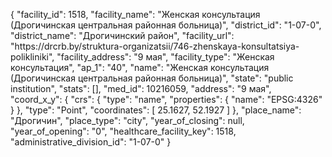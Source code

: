 {
    "facility_id": 1518,
    "facility_name": "Женская консультация (Дрогичинская центральная районная больница)",
    "district_id": "1-07-0",
    "district_name": "Дрогичинский район",
    "facility_url": "https:\/\/drcrb.by\/struktura-organizatsii\/746-zhenskaya-konsultatsiya-polikliniki",
    "facility_address": "9 мая",
    "facility_type": "Женская консультация",
    "ap_1": "40",
    "name": "Женская консультация (Дрогичинская центральная районная больница)",
    "state": "public institution",
    "stats": [],
    "med_id": 10216059,
    "address": "9 мая",
    "coord_x_y": {
        "crs": {
            "type": "name",
            "properties": {
                "name": "EPSG:4326"
            }
        },
        "type": "Point",
        "coordinates": [
            25.1627,
            52.1927
        ]
    },
    "place_name": "Дрогичин",
    "place_type": "city",
    "year_of_closing": null,
    "year_of_opening": "0",
    "healthcare_facility_key": 1518,
    "administrative_division_id": "1-07-0"
}